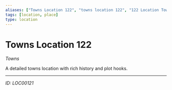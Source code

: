 ```yaml
---
aliases: ["Towns Location 122", "towns location 122", "122 Location Towns"]
tags: [location, place]
type: location
---
```


# Towns Location 122

*Towns*

A detailed towns location with rich history and plot hooks.

---
*ID: LOC00121*